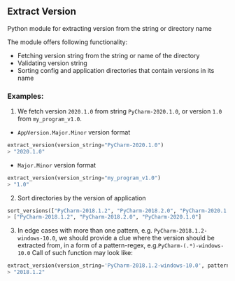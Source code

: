 ## Extract Version

Python module for extracting version from the string or directory name

The module offers following functionality:
* Fetching version string from the string or name of the directory
* Validating version string
* Sorting config and application directories that contain versions in its name

### Examples:

1. We fetch version `2020.1.0` from string `PyCharm-2020.1.0`, or version `1.0` from `my_program_v1.0`.

* `AppVersion.Major.Minor` version format

```python
extract_version(version_string="PyCharm-2020.1.0")
> "2020.1.0"
```
* `Major.Minor` version format

```python
extract_version(version_string="my_program_v1.0")
> "1.0"
```

2. Sort directories by the version of application

```python
sort_versions(["PyCharm-2018.1.2", "PyCharm-2018.2.0", "PyCharm-2020.1.0"])
> ["PyCharm-2018.1.2", "PyCharm-2018.2.0", "PyCharm-2020.1.0"]
```

3. In edge cases with more than one pattern, e.g. `PyCharm-2018.1.2-windows-10.0`, 
we should provide a clue where the version should be extracted from, 
in a form of a pattern-regex, e.g.`PyCharm-(.*)-windows-10.0`
Call of such function may look like:

```python
extract_version(version_string='PyCharm-2018.1.2-windows-10.0', pattern='PyCharm-(.*)-windows-10.0')
> "2018.1.2"
```
